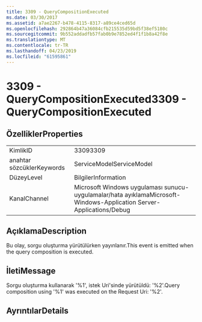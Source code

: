 ```yaml
---
title: 3309 - QueryCompositionExecuted
ms.date: 03/30/2017
ms.assetid: a7ae2267-b478-4115-8317-a89ce4ced65d
ms.openlocfilehash: 292864b47a36084cfb215535d59bd5f38ef5180c
ms.sourcegitcommit: 9b552addadfb57fab0b9e7852ed4f1f1b8a42f8e
ms.translationtype: MT
ms.contentlocale: tr-TR
ms.lasthandoff: 04/23/2019
ms.locfileid: "61595861"
---
```

# <a name="3309---querycompositionexecuted"></a><span data-ttu-id="a9094-102">3309 - QueryCompositionExecuted</span><span class="sxs-lookup"><span data-stu-id="a9094-102">3309 - QueryCompositionExecuted</span></span>
## <a name="properties"></a><span data-ttu-id="a9094-103">Özellikler</span><span class="sxs-lookup"><span data-stu-id="a9094-103">Properties</span></span>  
  
|||  
|-|-|  
|<span data-ttu-id="a9094-104">Kimlik</span><span class="sxs-lookup"><span data-stu-id="a9094-104">ID</span></span>|<span data-ttu-id="a9094-105">3309</span><span class="sxs-lookup"><span data-stu-id="a9094-105">3309</span></span>|  
|<span data-ttu-id="a9094-106">anahtar sözcükler</span><span class="sxs-lookup"><span data-stu-id="a9094-106">Keywords</span></span>|<span data-ttu-id="a9094-107">ServiceModel</span><span class="sxs-lookup"><span data-stu-id="a9094-107">ServiceModel</span></span>|  
|<span data-ttu-id="a9094-108">Düzey</span><span class="sxs-lookup"><span data-stu-id="a9094-108">Level</span></span>|<span data-ttu-id="a9094-109">Bilgiler</span><span class="sxs-lookup"><span data-stu-id="a9094-109">Information</span></span>|  
|<span data-ttu-id="a9094-110">Kanal</span><span class="sxs-lookup"><span data-stu-id="a9094-110">Channel</span></span>|<span data-ttu-id="a9094-111">Microsoft Windows uygulaması sunucu-uygulamalar/hata ayıklama</span><span class="sxs-lookup"><span data-stu-id="a9094-111">Microsoft-Windows-Application Server-Applications/Debug</span></span>|  
  
## <a name="description"></a><span data-ttu-id="a9094-112">Açıklama</span><span class="sxs-lookup"><span data-stu-id="a9094-112">Description</span></span>  
 <span data-ttu-id="a9094-113">Bu olay, sorgu oluşturma yürütülürken yayınlanır.</span><span class="sxs-lookup"><span data-stu-id="a9094-113">This event is emitted when the query composition is executed.</span></span>  
  
## <a name="message"></a><span data-ttu-id="a9094-114">İleti</span><span class="sxs-lookup"><span data-stu-id="a9094-114">Message</span></span>  
 <span data-ttu-id="a9094-115">Sorgu oluşturma kullanarak '%1', istek Uri'sinde yürütüldü: '%2'.</span><span class="sxs-lookup"><span data-stu-id="a9094-115">Query composition using '%1' was executed on the Request Uri: '%2'.</span></span>  
  
## <a name="details"></a><span data-ttu-id="a9094-116">Ayrıntılar</span><span class="sxs-lookup"><span data-stu-id="a9094-116">Details</span></span>
